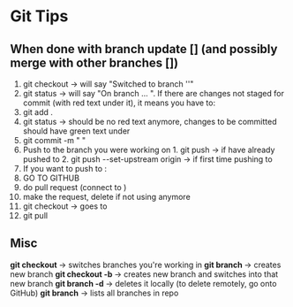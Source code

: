# Git Tips #

## When done with branch update [<updatedbranch>] (and possibly merge with other branches [<otherbranch>]) ##
1. git checkout <updatedbranch> -> will say "Switched to branch '<updatedbranch>'"
2. git status -> will say "On branch <updatedbranch> ... ". If there are changes not staged for commit (with red text under it), it means you have to:
  1. git add .
  2. git status -> should be no red text anymore, changes to be committed should have green text under
  3. git commit -m " "
  4. Push to the branch you were working on
    1. git push -> if have already pushed to <updatedbranch>
    2. git push --set-upstream origin <updatedbranch> -> if first time pushing to <updatedbranch>
3. If you want to push <updatedbranch> to <otherbranch>:
  1. GO TO GITHUB
  2. do pull request (connect <otherbranch> to <updatedbranch>)
  3. make the request, delete <updatedbranch> if not using anymore
  4. git checkout <otherbranch> -> goes to <otherbranch>
  5. git pull

## Misc ##
**git checkout <branch>**    -> switches branches you're working in
**git branch <branch>**      -> creates new branch
**git checkout -b <branch>** -> creates new branch and switches into that new branch
**git branch -d <branch>**   -> deletes it locally (to delete remotely, go onto GitHub)
**git branch**               -> lists all branches in repo
